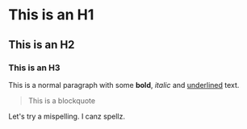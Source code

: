 # This is an H1

## This is an H2

### This is an H3

This is a normal paragraph with some **bold**, _italic_ and <u>underlined</u> text.

> This is a blockquote

Let's try a mispelling. I canz spellz.
